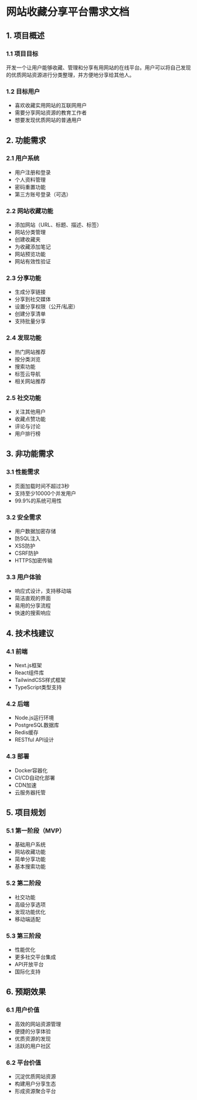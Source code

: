 # 网站收藏分享平台需求文档

## 1. 项目概述

### 1.1 项目目标
开发一个让用户能够收藏、管理和分享有用网站的在线平台。用户可以将自己发现的优质网站资源进行分类整理，并方便地分享给其他人。

### 1.2 目标用户
- 喜欢收藏实用网站的互联网用户
- 需要分享网站资源的教育工作者
- 想要发现优质网站的普通用户

## 2. 功能需求

### 2.1 用户系统
- 用户注册和登录
- 个人资料管理
- 密码重置功能
- 第三方账号登录（可选）

### 2.2 网站收藏功能
- 添加网站（URL、标题、描述、标签）
- 网站分类管理
- 创建收藏夹
- 为收藏添加笔记
- 网站预览功能
- 网站有效性验证

### 2.3 分享功能
- 生成分享链接
- 分享到社交媒体
- 设置分享权限（公开/私密）
- 创建分享清单
- 支持批量分享

### 2.4 发现功能
- 热门网站推荐
- 按分类浏览
- 搜索功能
- 标签云导航
- 相关网站推荐

### 2.5 社交功能
- 关注其他用户
- 收藏点赞功能
- 评论与讨论
- 用户排行榜

## 3. 非功能需求

### 3.1 性能需求
- 页面加载时间不超过3秒
- 支持至少10000个并发用户
- 99.9%的系统可用性

### 3.2 安全需求
- 用户数据加密存储
- 防SQL注入
- XSS防护
- CSRF防护
- HTTPS加密传输

### 3.3 用户体验
- 响应式设计，支持移动端
- 简洁直观的界面
- 易用的分享流程
- 快速的搜索响应

## 4. 技术栈建议

### 4.1 前端
- Next.js框架
- React组件库
- TailwindCSS样式框架
- TypeScript类型支持

### 4.2 后端
- Node.js运行环境
- PostgreSQL数据库
- Redis缓存
- RESTful API设计

### 4.3 部署
- Docker容器化
- CI/CD自动化部署
- CDN加速
- 云服务器托管

## 5. 项目规划

### 5.1 第一阶段（MVP）
- 基础用户系统
- 网站收藏功能
- 简单分享功能
- 基本搜索功能

### 5.2 第二阶段
- 社交功能
- 高级分享选项
- 发现功能优化
- 移动端适配

### 5.3 第三阶段
- 性能优化
- 更多社交平台集成
- API开放平台
- 国际化支持

## 6. 预期效果

### 6.1 用户价值
- 高效的网站资源管理
- 便捷的分享体验
- 优质资源的发现
- 活跃的用户社区

### 6.2 平台价值
- 沉淀优质网站资源
- 构建用户分享生态
- 形成资源聚合平台
